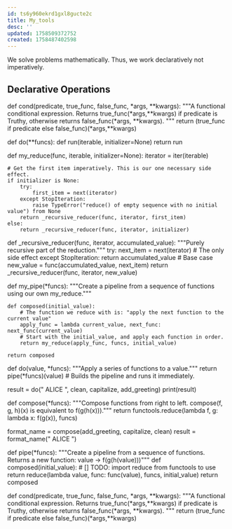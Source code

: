 ```yaml
---
id: ts6y960ekrd1gxl8gucte2c
title: My_tools
desc: ''
updated: 1758509372752
created: 1758487402598
---
```


We solve problems mathematically. Thus, we work declaratively not imperatively.

## Declarative Operations

def cond(predicate, true_func, false_func, *args, **kwargs):
    """A functional conditional expression.
    Returns true_func(*args,**kwargs) if predicate is Truthy,
    otherwise returns false_func(*args, **kwargs).
    """
    return (true_func if predicate else false_func)(*args,**kwargs)

def do(**funcs):
    def run(iterable, initializer=None)
    return run

def my_reduce(func, iterable, initializer=None):
    iterator = iter(iterable)

    # Get the first item imperatively. This is our one necessary side effect.
    if initializer is None:
        try:
            first_item = next(iterator)
        except StopIteration:
            raise TypeError("reduce() of empty sequence with no initial value") from None
        return _recursive_reducer(func, iterator, first_item)
    else:
        return _recursive_reducer(func, iterator, initializer)

def _recursive_reducer(func, iterator, accumulated_value):
    """Purely recursive part of the reduction."""
    try:
        next_item = next(iterator) # The only side effect
    except StopIteration:
        return accumulated_value    # Base case
    new_value = func(accumulated_value, next_item)
    return _recursive_reducer(func, iterator, new_value)

def my_pipe(*funcs):
    """Create a pipeline from a sequence of functions using our own my_reduce."""

    def composed(initial_value):
        # The function we reduce with is: "apply the next function to the current value"
        apply_func = lambda current_value, next_func: next_func(current_value)
        # Start with the initial_value, and apply each function in order.
        return my_reduce(apply_func, funcs, initial_value)

    return composed

def do(value, *funcs):
    """Apply a series of functions to a value."""
    return pipe(*funcs)(value) # Builds the pipeline and runs it immediately.

result = do("  ALICE  ", clean, capitalize, add_greeting)
print(result)

def compose(*funcs):
    """Compose functions from right to left.
    compose(f, g, h)(x) is equivalent to f(g(h(x)))."""
    return functools.reduce(lambda f, g: lambda x: f(g(x)), funcs)

format_name = compose(add_greeting, capitalize, clean)
result = format_name("  ALICE  ")

def pipe(*funcs):
    """Create a pipeline from a sequence of functions.
    Returns a new function: value -> f(g(h(value)))"""
    def composed(initial_value):
        # [] TODO: import reduce from functools to use
        return reduce(lambda value, func: func(value), funcs, initial_value)
    return composed

def cond(predicate, true_func, false_func, *args, **kwargs):
    """A functional conditional expression.
    Returns true_func(*args,**kwargs) if predicate is Truthy,
    otherwise returns false_func(*args, **kwargs).
    """
    return (true_func if predicate else false_func)(*args,**kwargs)
